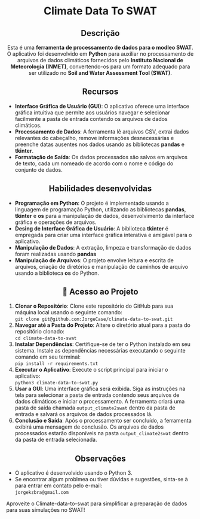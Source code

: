 <body>
  <h1 align="center">Climate Data To SWAT</h1>
  <h2 align="center">Descrição</h2>
  <p align="center">Esta é uma <b>ferramenta de processamento de dados para o modleo SWAT</b>. O aplicativo foi desenvolvido em <b>Python</b> para auxiliar no processamento de arquivos de dados climáticos fornecidos pelo <b>Instituto Nacional de Meteorologia (INMET)</b>, convertendo-os para um formato adequado para ser utilizado no <b>Soil and Water Assessment Tool (SWAT)</b>.</p>
  <h2 align="center">Recursos</h2>
  <ul>
    <li><b>Interface Gráfica de Usuário (GUI)</b>: O aplicativo oferece uma interface gráfica intuitiva que permite aos usuários navegar e selecionar facilmente a pasta de entrada contendo os arquivos de dados climáticos.</li>
    <li><b>Processamento de Dados</b>: A ferramenta lê arquivos CSV, extrai dados relevantes do cabeçalho, remove informações desnecessárias e preenche datas ausentes nos dados usando as bibliotecas <b>pandas</b> e <b>tkinter</b>.</li>
    <li><b>Formatação de Saída</b>: Os dados processados são salvos em arquivos de texto, cada um nomeado de acordo com o nome e código do conjunto de dados.</li>
  </ul>
  <h2 align="center">Habilidades desenvolvidas</h2>
  <ul>
    <li><b>Programação em Python</b>: O projeto é implementado usando a linguagem de programação Python, utilizando as bibliotecas <b>pandas</b>, <b>tkinter</b> e <b>os</b> para a manipulação de dados, desenvolvimento da interface gráfica e operações de arquivos.</li>
    <li><b>Desing de Interface Gráfica de Usuário</b>: A biblioteca <b>tkinter</b> é empregada para criar uma interface gráfica interativa e amigável para o aplicativo.</li>
    <li><b>Manipulação de Dados</b>: A extração, limpeza e transformação de dados foram realizadas usando <b>pandas</b></li>
    <li><b>Manipulação de Arquivos</b>: O projeto envolve leitura e escrita de arquivos, criação de diretórios e manipulação de caminhos de arquivo usando a biblioteca <b>os</b> do Python.</li>
  </ul>
  <h2 align="center">📁 Acesso ao Projeto</h2>
  <ol>
    <li><strong>Clonar o Repositório</strong>: Clone este repositório do GitHub para sua máquina local usando o seguinte comando:<br><code>git clone git@github.com:JorgeCase/climate-data-to-swat.git</code></li>
    <li><strong>Navegar até a Pasta do Projeto</strong>: Altere o diretório atual para a pasta do repositório clonado:<br><code>cd climate-data-to-swat</code></li>
    <li><strong>Instalar Dependências</strong>: Certifique-se de ter o Python instalado em seu sistema. Instale as dependências necessárias executando o seguinte comando em seu terminal:<br><code>pip install -r requirements.txt</code></li>
    <li><strong>Executar o Aplicativo</strong>: Execute o script principal para iniciar o aplicativo:<br><code>python3 climate-data-to-swat.py</code></li>
    <li><strong>Usar a GUI</strong>: Uma interface gráfica será exibida. Siga as instruções na tela para selecionar a pasta de entrada contendo seus arquivos de dados climáticos e iniciar o processamento. A ferramenta criará uma pasta de saída chamada <code>output_climate2swat</code> dentro da pasta de entrada e salvará os arquivos de dados processados lá.</li>
    <li><strong>Conclusão e Saída</strong>: Após o processamento ser concluído, a ferramenta exibirá uma mensagem de conclusão. Os arquivos de dados processados estarão disponíveis na pasta <code>output_climate2swat</code> dentro da pasta de entrada selecionada.</li>
  </ol>
  <h2 align="center">Observações</h2>
  <ul>
    <li> O aplicativo é desenvolvido usando o Python 3.</li>
    <li>Se encontrar algum problmea ou tiver dúvidas e sugestões, sinta-se à para entrar em contato pelo e-mail:<br><code>jorgekzbra@gmail.com</code></li>
  </ul>
  <p>Aproveite o Climate-data-to-swat para simplificar a preparação de dados para suas simulações no SWAT!</p>
</body>
